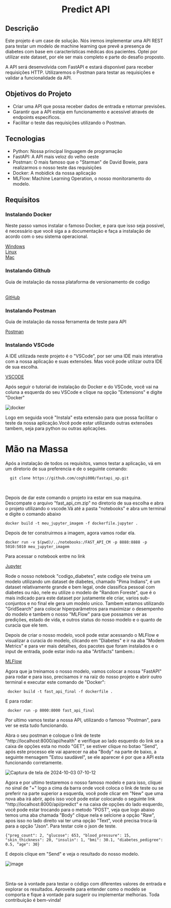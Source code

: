 <h1 align="center">Predict API</h1>

<h2>Descrição</h2>
<p>Este projeto é um case de solução. Nós iremos implementar uma API REST para testar um modelo de machine learning que prevê a presença de diabetes com base em características médicas dos pacientes. Optei por utilizar este dataset, por ele ser mais completo e parte do desafio proposto.</p>

<p>A API será desenvolvida com FastAPI e estará disponível para receber requisições HTTP. Utilizaremos o Postman para testar as requisições e validar a funcionalidade da API.</p>
<h2>Objetivos do Projeto</h2>
<ul>
  <li>Criar uma API que possa receber dados de entrada e retornar previsões.</li>
  <li>Garantir que a API esteja em funcionamento e acessível através de endpoints específicos.</li>
  <li>Facilitar o teste das requisições utilizando o Postman.</li>
</ul>

<h2>Tecnologias</h2>
<ul>
  <li>Python: Nossa principal linguagem de programação</li>
  <li>FastAPI: A API mais veloz do velho oeste</li>
  <li>Postman: O mais famoso que o "Starman" de David Bowie, para realizarmos o nosso teste das requisições</li>
  <li>Docker: A mobidick da nossa aplicação</li>
  <li>MLFlow: Machine Learning Operation, o nosso monitoramento do modelo.</li>
</ul>

<h2>Requisitos</h2>
  <h3>Instalando Docker</h2>
<p> Neste passo vamos instalar o famoso Docker, e para que isso seja possivel, é necessário que você siga a a documentação e faça a instalação de acordo com o seu sistema operacional.</p>
 <a href=https://learn.microsoft.com/pt-br/virtualization/windowscontainers/manage-docker/configure-docker-daemon> Windows</a>
 <br>
 <a href=https://docs.docker.com/desktop/install/linux-install/>Linux</a>
 <br>
 <a href=https://docs.docker.com/desktop/install/mac-install/>Mac</a>
 <br>

 <h3>Instalando Github</h3>
 <p>Guia de instalação da nossa plataforma de versionamento de codigo</p>
 <br>
<a href=https://github.com/git-guides/install-git>GitHub</a>
 <br>
 <h3>Instalando Postman</h3>
   
 <p>Guia de instalação da nossa ferramenta de teste para API</p>
<a href=https://www.postman.com/downloads/>Postman</a>

 <h3>Instalando VSCode</h3>
<p>A IDE utilizada neste projeto é o "VSCode", por ser uma IDE mais interativa com a nossa aplicação e suas extensões. Mas você pode utilizar outra IDE de sua escolha.</p>

 <a href=https://code.visualstudio.com/download> VSCODE</a>
  <br>
  
<p>Após seguir o tutorial de instalação do Docker e do VSCode, você vai na coluna a esquerda do seu VSCode e clique na opção "Extensions" e digite "Docker"</p>

   ![docker](https://brianchristner.io/content/images/2019/03/vs-code-docker-2.png)
<p>Logo em seguida você "Instala" esta extensão para que possa facilitar o teste da nossa aplicação.Você pode estar utilizando outras extensões tambem, seja para python ou outras aplicações.</p>


<h1>Mão na Massa</h1>
  <p>Após a instalação de todos os requisitos, vamos testar a aplicação, vá em um diretorio de sua preferencia e de o seguinte comando:</p>

      git clone https://github.com/coghi000/fastapi_xp.git
<br>

<p>Depois de dar este comando o projeto ira estar em sua maquina. Descompate o arquivo "fast_api_cm.zip" no diretorio de sua escolha e abra o projeto utilizando o vscode.Vá até a pasta "notebooks" e abra um terminal e digite o comando abaixo</p>
  
    docker build -t meu_jupyter_imagem -f dockerfile.jupyter .

<p>Depois de ter construirmos a imagem, agora vamos rodar ela.</p>

    docker run -v $(pwd)/../notebooks:/FAST_API_CM -p 8888:8888 -p 5010:5010 meu_jupyter_imagem

<p>Para acessar o notebook entre no link </p>

  <a href=http://localhost:8888/tree?>Jupyter</a>

 <p>Rode o nosso notebook "codigo_diabetes", este codigo ele treina um modelo utilizando um dataset de diabetes, chamado "Pima Indians", é um dataset relativamente grande e bem legal, onde classifica pessoal com diabetes ou não, nele eu utilize o modelo de "Random Foreste", que é o mais indicado para este dataset por justamente ele criar, varios sub-conjuntos  e no final ele gera um modelo unico. Tambem estamos utilizando "GridSearch" para colocar  hiperparâmetros para maximizar o desempenho do modelo e tambem o nosso "MLFlow" para que possamos ver as predições, estado de vida, e outros status do nosso modelo e o quanto de curacia que ele tem.</p>

 <p>Depois de criar o nosso modelo, você pode estar acessando o MLFlow e visualizar a curacia do modelo, clicando em "Diabetes" e ir na aba "Modem Metrics" e para ver mais detalhes, dos pacotes que foram instalados e o input de entrada, pode estar indo na aba "Artifacts" tambem.:</p>
 
 <a href=http://0.0.0.0:5010 >MLFlow</a>

 <p>Agora que ja treinamos o nosso modelo, vamos colocar a nossa "FastAPI" para rodar e para isso, precisamos ir na raiz do nosso projeto e abrir outro terminal e executar este comando de "Docker":</p>

     docker build -t fast_api_final -f dockerfile .
  
<p>E para rodar:</p>

     docker run -p 8000:8000 fast_api_final
<p>Por ultimo vamos testar a nossa API, utilizando o famoso "Postman", para ver se esta tudo funcionando.</p>

<p> Abra o seu postman e coloque o link de teste "http://localhost:8000/api/health" e verifique ao lado esquerdo do link se a caixa de opções esta no modo "GET", se estiver clique no botao "Send", após este processo ele vai aparecer na aba "Body" na parte de baixo, a seguinte mensagem "Estou saudável", se ele aparecer é por que a API esta funcionando corretamente.</p>
      
      
![Captura de tela de 2024-10-03 07-10-12](https://github.com/user-attachments/assets/d56d9379-9e5e-4027-bfa6-72ddbb7d8715)

<p>Agora e por ultimo testaremos o nosso famoso modelo e para isso, cliquei no sinal de "+" logo a cima da barra onde você coloca o link de teste ou se preferir na parte superior a esquerda, você pode clicar em "New" que uma nova aba irá abrir, após isso você pode estar colocando o seguinte link "http://localhost:8000/api/predict" e na caixa de opções do lado esquerdo, você pode estar trocando para o metodo "POST", veja que logo abaixo temos uma aba chamada "Body" clique nela e selcione a opção "Raw", apos isso no lado direito vai ter uma opção "Text", você precisa troca-lá para a opção "Json". Para testar cole o json de teste.</p>


    {"preg_count": 2, "glucose": 653, "blood_pressure": 15, "skin_thickness": 20, "insulin": 1, "bmi": 30.1, "diabetes_pedigree": 0.5, "age": 30}
  
  
  <p> E depois clique em "Send" e veja o resultado do nosso modelo.</p>

![image](https://github.com/user-attachments/assets/8a5376ef-5ec3-4a6c-b827-1ab3dcdfc160)

<br>

<p>Sinta-se à vontade para testar o código com diferentes valores de entrada e explorar os resultados. Aproveite para entender como o modelo se comporta e fique à vontade para sugerir ou implementar melhorias. Toda contribuição é bem-vinda!</p>


